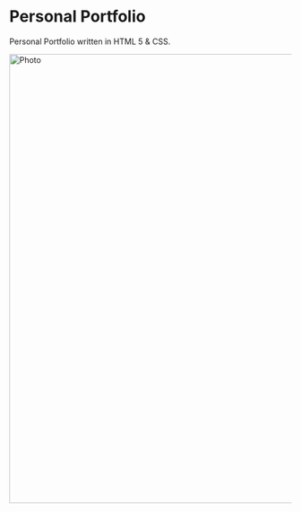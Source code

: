 # Personal Portfolio

Personal Portfolio written in HTML 5 & CSS.


<img src="https://i.postimg.cc/C1nTsYfS/231111.png" alt="Photo" width="800" align="center"> 

